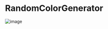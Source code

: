 # RandomColorGenerator
![image](https://github.com/FatimaGohar12/RandomColorGenerator/assets/113137185/ed03ef36-1a26-4f86-be2b-18b2f92f465b)
